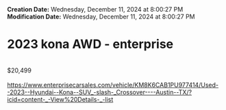 <div><b>Creation Date:</b> Wednesday, December 11, 2024 at 8:00:27 PM<br></div>
<div><b>Modification Date:</b> Wednesday, December 11, 2024 at 8:00:27 PM<br></div>
<div><h1>2023 kona AWD - enterprise</h1></div>
<div><br></div>
<div>$20,499</div>
<div><br></div>
<div><a href=https://www.enterprisecarsales.com/vehicle/KM8K6CAB1PU977414/Used--2023--Hyundai--Kona--SUV_-slash-_Crossover----Austin--TX/?icid=content-_-View%20Details-_-list>https://www.enterprisecarsales.com/vehicle/KM8K6CAB1PU977414/Used--2023--Hyundai--Kona--SUV_-slash-_Crossover----Austin--TX/?icid=content-_-View%20Details-_-list</a><br></div>

